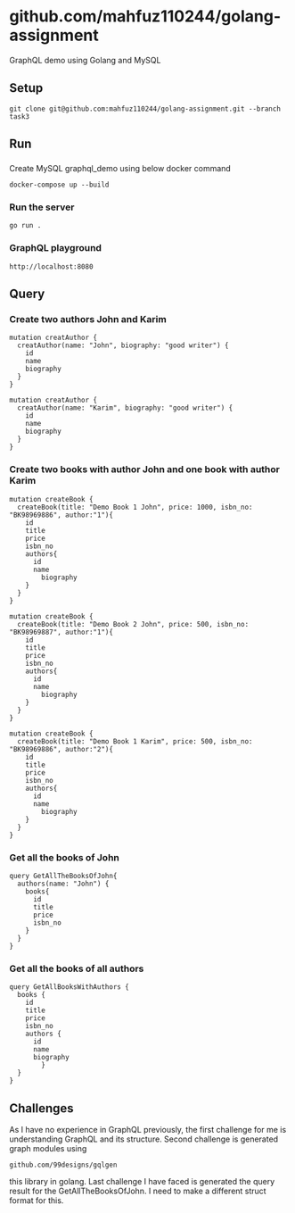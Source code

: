 # github.com/mahfuz110244/golang-assignment
GraphQL demo using Golang and MySQL

## Setup
```
git clone git@github.com:mahfuz110244/golang-assignment.git --branch task3
```
## Run
###
Create MySQL graphql_demo using below docker command
```
docker-compose up --build
```

### Run the server
```
go run .
```

### GraphQL playground
```
http://localhost:8080
```

## Query

### Create two authors John and Karim
```
mutation creatAuthor {
  creatAuthor(name: "John", biography: "good writer") {
    id
    name
    biography
  }
}

mutation creatAuthor {
  creatAuthor(name: "Karim", biography: "good writer") {
    id
    name
    biography
  }
}
```

### Create two books with author John and one book with author Karim
```
mutation createBook {
  createBook(title: "Demo Book 1 John", price: 1000, isbn_no: "BK98969886", author:"1"){
    id
    title
    price
    isbn_no
    authors{
      id
      name
    	biography
    }
  }
}

mutation createBook {
  createBook(title: "Demo Book 2 John", price: 500, isbn_no: "BK98969887", author:"1"){
    id
    title
    price
    isbn_no
    authors{
      id
      name
    	biography
    }
  }
}

mutation createBook {
  createBook(title: "Demo Book 1 Karim", price: 500, isbn_no: "BK98969886", author:"2"){
    id
    title
    price
    isbn_no
    authors{
      id
      name
    	biography
    }
  }
}
```

### Get all the books of John
```
query GetAllTheBooksOfJohn{
  authors(name: "John") {
    books{
      id
      title
      price
      isbn_no
    }
  }
}
```

### Get all the books of all authors
```
query GetAllBooksWithAuthors {
  books {
    id
    title
    price
    isbn_no
    authors {
      id
      name
      biography
		} 
  }
}
```


## Challenges
As I have no experience in GraphQL previously, the first challenge for me is understanding GraphQL and its structure. Second challenge is generated graph modules using
```
github.com/99designs/gqlgen
```
this library in golang. Last challenge I have faced is generated the query result for the GetAllTheBooksOfJohn. I need to make a different struct format for this.
